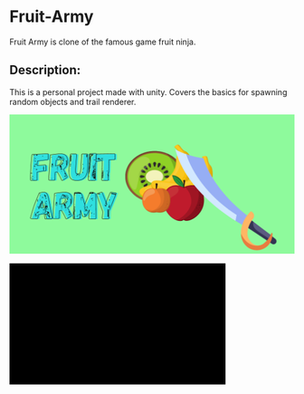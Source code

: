 # Fruit-Army
Fruit Army is clone of the famous game fruit ninja.

## Description:
This is a personal project made with unity. Covers the basics for spawning random objects and trail renderer.


![feature_graphics](<https://raw.githubusercontent.com/FarrukhSajjad/Fruit-Army/main/featuredG.png>)

![gameplay_gif](<https://raw.githubusercontent.com/FarrukhSajjad/Fruit-Army/main/20211011_210517.gif>)
